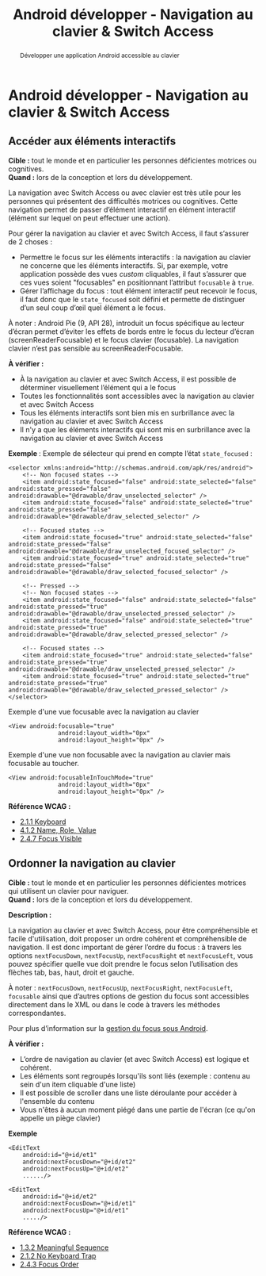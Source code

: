 ﻿---
title: "Android développer - Navigation au clavier & Switch Access"
abstract: "Développer une application Android accessible au clavier"
---

# Android développer - Navigation au clavier & Switch Access

## Accéder aux éléments interactifs

**Cible&nbsp;:** tout le monde et en particulier les personnes déficientes motrices ou cognitives.  
**Quand&nbsp;:** lors de la conception et lors du développement.

La navigation avec Switch Access ou avec clavier est très utile pour les personnes qui présentent des difficultés motrices ou cognitives. Cette navigation permet de passer d’élément interactif en élément interactif (élément sur lequel on peut effectuer une action).

Pour gérer la navigation au clavier et avec Switch Access, il faut s’assurer de 2 choses&nbsp;:  
- Permettre le focus sur les éléments interactifs&nbsp;: la navigation au clavier ne concerne que les éléments interactifs. Si, par exemple, votre application possède des vues <i lang="en">custom</i> cliquables, il faut s’assurer que ces vues soient "focusables" en positionnant l’attribut `focusable` à `true`.
- Gérer l’affichage du focus&nbsp;: tout élément interactif peut recevoir le focus, il faut donc que le `state_focused` soit défini et permette de distinguer d’un seul coup d’œil quel élément a le focus.

À noter : Android Pie (9, API 28), introduit un focus spécifique au lecteur d’écran permet d’éviter les effets de bords entre le focus du lecteur d’écran (screenReaderFocusable) et le focus clavier (focusable). La navigation clavier n’est pas sensible au screenReaderFocusable.

**À vérifier&nbsp;:**

- À la navigation au clavier et avec Switch Access, il est possible de déterminer visuellement l’élément qui a le focus
- Toutes les fonctionnalités sont accessibles avec la navigation au clavier et avec Switch Access
- Tous les éléments interactifs sont bien mis en surbrillance avec la navigation au clavier et avec Switch Access
- Il n'y a que les éléments interactifs qui sont mis en surbrillance avec la navigation au clavier et avec Switch Access

**Exemple&nbsp;**:
Exemple de sélecteur qui prend en compte l’état `state_focused` :
<pre><code class="xml">&lt;selector xmlns:android="http://schemas.android.com/apk/res/android"&gt;
	&lt;!-- Non focused states --&gt;
	&lt;item android:state_focused="false" android:state_selected="false" android:state_pressed="false" android:drawable="@drawable/draw_unselected_selector" /&gt;
	&lt;item android:state_focused="false" android:state_selected="true"  android:state_pressed="false" android:drawable="@drawable/draw_selected_selector" /&gt;
&nbsp;
	&lt;!-- Focused states --&gt;
	&lt;item android:state_focused="true" android:state_selected="false" android:state_pressed="false" android:drawable="@drawable/draw_unselected_focused_selector" /&gt;
	&lt;item android:state_focused="true" android:state_selected="true"  android:state_pressed="false" android:drawable="@drawable/draw_selected_focused_selector" /&gt;
&nbsp;
	&lt;!-- Pressed --&gt;
	&lt;!-- Non focused states --&gt;
	&lt;item android:state_focused="false" android:state_selected="false" android:state_pressed="true" android:drawable="@drawable/draw_unselected_pressed_selector" /&gt;
	&lt;item android:state_focused="false" android:state_selected="true"  android:state_pressed="true" android:drawable="@drawable/draw_selected_pressed_selector" /&gt;
&nbsp;
	&lt;!-- Focused states --&gt;
	&lt;item android:state_focused="true" android:state_selected="false" android:state_pressed="true" android:drawable="@drawable/draw_unselected_pressed_selector" /&gt;
	&lt;item android:state_focused="true" android:state_selected="true"  android:state_pressed="true" android:drawable="@drawable/draw_selected_pressed_selector" /&gt;
&lt;/selector&gt;</code></pre>

Exemple d'une vue focusable avec la navigation au clavier
<pre><code>&lt;View android:focusable="true"
              android:layout_width="0px"
              android:layout_height="0px" /&gt;</code></pre>


Exemple d'une vue non focusable avec la navigation au clavier mais focusable au toucher.	
<pre><code>&lt;View android:focusableInTouchMode="true" 
              android:layout_width="0px"
              android:layout_height="0px" /&gt;</code></pre>

**Référence <abbr>WCAG</abbr>&nbsp;:**  
- <a lang="en" href="https://www.w3.org/TR/WCAG21/#keyboard">2.1.1 Keyboard</a>
- <a lang="en" href="https://www.w3.org/TR/WCAG21/#name-role-value">4.1.2 Name, Role, Value</a>
- <a lang="en" href="https://www.w3.org/TR/WCAG21/#focus-visible">2.4.7 Focus Visible</a>


## Ordonner la navigation au clavier

**Cible&nbsp;:** tout le monde et en particulier les personnes déficientes motrices qui utilisent un clavier pour naviguer.  
**Quand&nbsp;:** lors de la conception et lors du développement.

**Description&nbsp;:**

La navigation au clavier et avec Switch Access, pour être compréhensible et facile d'utilisation, doit proposer un ordre cohérent et compréhensible de navigation. Il est donc important de gérer l’ordre du focus&nbsp;: à travers les options `nextFocusDown`, `nextFocusUp`, `nextFocusRight` et `nextFocusLeft`, vous pouvez spécifier quelle vue doit prendre le focus selon l’utilisation des flèches tab, bas, haut, droit et gauche.

À noter&nbsp;: `nextFocusDown`, `nextFocusUp`, `nextFocusRight`, `nextFocusLeft`, `focusable` ainsi que d’autres options de gestion du focus sont accessibles directement dans le <abbr>XML</abbr> ou dans le code à travers les méthodes correspondantes.
  
Pour plus d’information sur la [gestion du focus sous Android](http://developer.android.com/guide/topics/ui/accessibility/apps.html#focus-nav).


**À vérifier&nbsp;:**

- L’ordre de navigation au clavier (et avec Switch Access) est logique et cohérent.
- Les éléments sont regroupés lorsqu'ils sont liés (exemple : contenu au sein d'un item cliquable d'une liste)
- Il est possible de scroller dans une liste déroulante pour accéder à l'ensemble du contenu
- Vous n'êtes à aucun moment piégé dans une partie de l'écran (ce qu'on appelle un piège clavier)

**Exemple**
<pre><code class="xml">&lt;EditText
    android:id="@+id/et1"
    android:nextFocusDown="@+id/et2"
    android:nextFocusUp="@+id/et2"
    ....../&gt;

&lt;EditText
    android:id="@+id/et2"
    android:nextFocusDown="@+id/et1"
    android:nextFocusUp="@+id/et1"
    ...../&gt;</code></pre>

**Référence <abbr>WCAG</abbr>&nbsp;:**  
- <a lang="en" href="https://www.w3.org/TR/WCAG21/#meaningful-sequence">1.3.2 Meaningful Sequence</a>
- <a lang="en" href="https://www.w3.org/TR/WCAG21/#no-keyboard-trap">2.1.2 No Keyboard Trap</a>
- <a lang="en" href="https://www.w3.org/TR/WCAG21/#focus-order">2.4.3 Focus Order</a>


